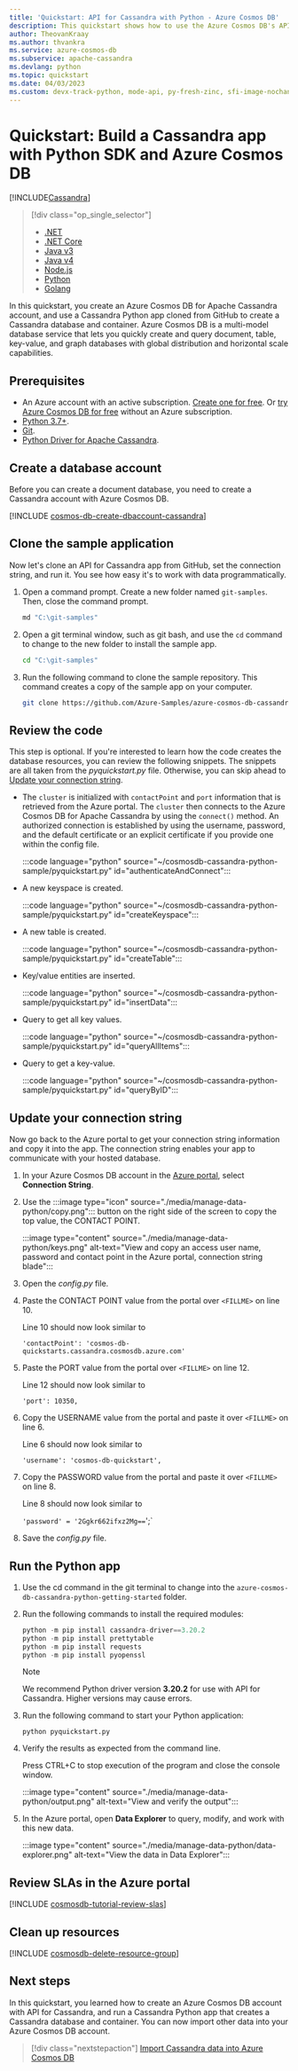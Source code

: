```yaml
---
title: 'Quickstart: API for Cassandra with Python - Azure Cosmos DB'
description: This quickstart shows how to use the Azure Cosmos DB's API for Apache Cassandra to create a profile application with Python.
author: TheovanKraay
ms.author: thvankra
ms.service: azure-cosmos-db
ms.subservice: apache-cassandra
ms.devlang: python
ms.topic: quickstart
ms.date: 04/03/2023
ms.custom: devx-track-python, mode-api, py-fresh-zinc, sfi-image-nochange
---
```

# Quickstart: Build a Cassandra app with Python SDK and Azure Cosmos DB
[!INCLUDE[Cassandra](../includes/appliesto-cassandra.md)]

> [!div class="op_single_selector"]
> * [.NET](manage-data-dotnet.md)
> * [.NET Core](manage-data-dotnet-core.md)
> * [Java v3](manage-data-java.md)
> * [Java v4](manage-data-java-v4-sdk.md)
> * [Node.js](manage-data-nodejs.md)
> * [Python](manage-data-python.md)
> * [Golang](manage-data-go.md)
>  

In this quickstart, you create an Azure Cosmos DB for Apache Cassandra account, and use a Cassandra Python app cloned from GitHub to create a Cassandra database and container. Azure Cosmos DB is a multi-model database service that lets you quickly create and query document, table, key-value, and graph databases with global distribution and horizontal scale capabilities.

## Prerequisites

- An Azure account with an active subscription. [Create one for free](https://azure.microsoft.com/free/?ref=microsoft.com&utm_source=microsoft.com&utm_medium=docs&utm_campaign=visualstudio). Or [try Azure Cosmos DB for free](../try-free.md) without an Azure subscription.
- [Python 3.7+](https://www.python.org/downloads/).
- [Git](https://git-scm.com/downloads).
- [Python Driver for Apache Cassandra](https://github.com/datastax/python-driver).

## Create a database account

Before you can create a document database, you need to create a Cassandra account with Azure Cosmos DB.

[!INCLUDE [cosmos-db-create-dbaccount-cassandra](../includes/cosmos-db-create-dbaccount-cassandra.md)]

## Clone the sample application

Now let's clone an API for Cassandra app from GitHub, set the connection string, and run it. You see how easy it's to work with data programmatically. 

1. Open a command prompt. Create a new folder named `git-samples`. Then, close the command prompt.

    ```bash
    md "C:\git-samples"
    ```

2. Open a git terminal window, such as git bash, and use the `cd` command to change to the new folder to install the sample app.

    ```bash
    cd "C:\git-samples"
    ```

3. Run the following command to clone the sample repository. This command creates a copy of the sample app on your computer.

    ```bash
    git clone https://github.com/Azure-Samples/azure-cosmos-db-cassandra-python-getting-started.git
    ```

## Review the code

This step is optional. If you're interested to learn how the code creates the database resources, you can review the following snippets. The snippets are all taken from the *pyquickstart.py* file. Otherwise, you can skip ahead to [Update your connection string](#update-your-connection-string). 

* The `cluster` is initialized with `contactPoint` and `port` information that is retrieved from the Azure portal. The `cluster` then connects to the Azure Cosmos DB for Apache Cassandra by using the `connect()` method. An authorized connection is established by using the username, password, and the default certificate or an explicit certificate if you provide one within the config file.

  :::code language="python" source="~/cosmosdb-cassandra-python-sample/pyquickstart.py" id="authenticateAndConnect":::

* A new keyspace is created.

  :::code language="python" source="~/cosmosdb-cassandra-python-sample/pyquickstart.py" id="createKeyspace":::

* A new table is created.

  :::code language="python" source="~/cosmosdb-cassandra-python-sample/pyquickstart.py" id="createTable":::

* Key/value entities are inserted.

  :::code language="python" source="~/cosmosdb-cassandra-python-sample/pyquickstart.py" id="insertData":::

* Query to get all key values.

  :::code language="python" source="~/cosmosdb-cassandra-python-sample/pyquickstart.py" id="queryAllItems":::
    
* Query to get a key-value.

  :::code language="python" source="~/cosmosdb-cassandra-python-sample/pyquickstart.py" id="queryByID":::

## Update your connection string

Now go back to the Azure portal to get your connection string information and copy it into the app. The connection string enables your app to communicate with your hosted database.

1. In your Azure Cosmos DB account in the [Azure portal](https://portal.azure.com/), select **Connection String**. 

1. Use the :::image type="icon" source="./media/manage-data-python/copy.png"::: button on the right side of the screen to copy the top value, the CONTACT POINT. 

   :::image type="content" source="./media/manage-data-python/keys.png" alt-text="View and copy an access user name, password and contact point in the Azure portal, connection string blade":::

1. Open the *config.py* file. 

1. Paste the CONTACT POINT value from the portal over `<FILLME>` on line 10.

    Line 10 should now look similar to 

    `'contactPoint': 'cosmos-db-quickstarts.cassandra.cosmosdb.azure.com'`

1. Paste the PORT value from the portal over `<FILLME>` on line 12.

    Line 12 should now look similar to 

    `'port': 10350,`

1. Copy the USERNAME value from the portal and paste it over `<FILLME>` on line 6.

    Line 6 should now look similar to 

    `'username': 'cosmos-db-quickstart',`
    
1. Copy the PASSWORD value from the portal and paste it over `<FILLME>` on line 8.

    Line 8 should now look similar to

    `'password' = '2Ggkr662ifxz2Mg==`';`

1. Save the *config.py* file.

## Run the Python app

1. Use the cd command in the git terminal to change into the `azure-cosmos-db-cassandra-python-getting-started` folder. 

2. Run the following commands to install the required modules:

    ```python
    python -m pip install cassandra-driver==3.20.2
    python -m pip install prettytable
    python -m pip install requests
    python -m pip install pyopenssl
    ```

    > [!NOTE]
    > We recommend Python driver version **3.20.2** for use with API for Cassandra. Higher versions may cause errors.

2. Run the following command to start your Python application:

    ```
    python pyquickstart.py
    ```

3. Verify the results as expected from the command line.

    Press CTRL+C to stop execution of the program and close the console window. 

    :::image type="content" source="./media/manage-data-python/output.png" alt-text="View and verify the output":::
    
4. In the Azure portal, open **Data Explorer** to query, modify, and work with this new data. 

    :::image type="content" source="./media/manage-data-python/data-explorer.png" alt-text="View the data in Data Explorer":::

## Review SLAs in the Azure portal

[!INCLUDE [cosmosdb-tutorial-review-slas](../includes/cosmos-db-tutorial-review-slas.md)]

## Clean up resources

[!INCLUDE [cosmosdb-delete-resource-group](../includes/cosmos-db-delete-resource-group.md)]

## Next steps

In this quickstart, you learned how to create an Azure Cosmos DB account with API for Cassandra, and run a Cassandra Python app that creates a Cassandra database and container. You can now import other data into your Azure Cosmos DB account. 

> [!div class="nextstepaction"]
> [Import Cassandra data into Azure Cosmos DB](migrate-data.md)
